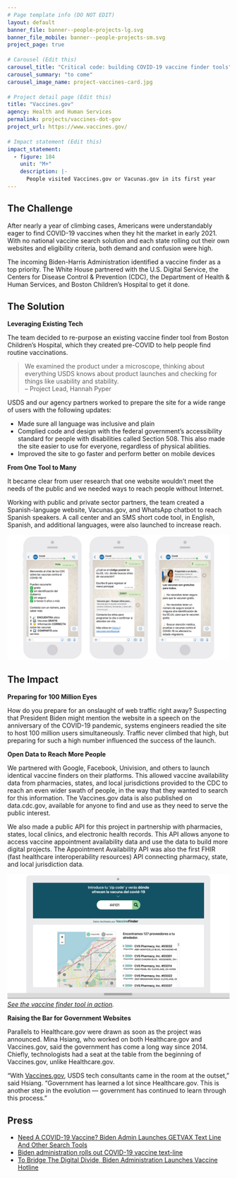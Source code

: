 ```yaml
---
# Page template info (DO NOT EDIT)
layout: default
banner_file: banner--people-projects-lg.svg
banner_file_mobile: banner--people-projects-sm.svg
project_page: true

# Carousel (Edit this)
carousel_title: "Critical code: building COVID-19 vaccine finder tools"
carousel_summary: "to come"
carousel_image_name: project-vaccines-card.jpg

# Project detail page (Edit this)
title: "Vaccines.gov"
agency: Health and Human Services
permalink: projects/vaccines-dot-gov
project_url: https://www.vaccines.gov/

# Impact statement (Edit this)
impact_statement:
  - figure: 184
    unit: "M+"
    description: |-
      People visited Vaccines.gov or Vacunas.gov in its first year
---
```


## The Challenge

After nearly a year of climbing cases, Americans were understandably eager to find COVID-19 vaccines when they hit the market in early 2021. With no national vaccine search solution and each state rolling out their own websites and eligibility criteria, both demand and confusion were high.

The incoming Biden-Harris Administration identified a vaccine finder as a top priority. The White House partnered with the U.S. Digital Service, the Centers for Disease Control & Prevention (CDC), the Department of Health & Human Services, and Boston Children’s Hospital to get it done.

## The Solution
**Leveraging Existing Tech**

The team decided to re-purpose an existing vaccine finder tool from Boston Children’s Hospital, which they created pre-COVID to help people find routine vaccinations. 

<blockquote class="pullquote" markdown="1">
We examined the product under a microscope, thinking about everything USDS knows about product launches and checking for things like usability and stability.
 <footer>– Project Lead, Hannah Pyper</footer>
</blockquote>

USDS and our agency partners worked to prepare the site for a wide range of users with the following updates:
- Made sure all language was inclusive and plain
- Complied code and design with the federal government’s accessibility standard for people with disabilities called Section 508. This also made the site easier to use for everyone, regardless of physical abilities.
- Improved the site to go faster and perform better on mobile devices

**From One Tool to Many**

It became clear from user research that one website wouldn’t meet the needs of the public and we needed ways to reach people without Internet.

Working with public and private sector partners, the team created a Spanish-language website, Vacunas.gov, and WhatsApp chatbot to reach Spanish speakers. A call center and an SMS short code tool, in English, Spanish, and additional languages, were also launched to increase reach.  


![](../images/project-vaccines-chatbot-screenshot.jpg)

## The Impact
**Preparing for 100 Million Eyes**

How do you prepare for an onslaught of web traffic right away? Suspecting that President Biden might mention the website in a speech on the anniversary of the COVID-19 pandemic, systems engineers readied the site to host 100 million users simultaneously. Traffic never climbed that high, but preparing for such a high number influenced the success of the launch. 

**Open Data to Reach More People**

We partnered with Google, Facebook, Univision, and others to launch identical vaccine finders on their platforms. This allowed vaccine availability data from pharmacies, states, and local jurisdictions provided to the CDC to reach an even wider swath of people, in the way that they wanted to search for this information. The Vaccines.gov data is also published on data.cdc.gov, available for anyone to find and use as they need to serve the public interest.

We also made a public API for this project in partnership with pharmacies, states, local clinics, and electronic health records. This API allows anyone to access vaccine appointment availability data and use the data to build more digital projects. The Appointment Availability API was also the first FHIR (fast healthcare interoperability resources) API connecting pharmacy, state, and local jurisdiction data.


![](../images/project-vaccines-univision-vaccine-finder-tool.jpg)
*[See the vaccine finder tool in action](https://www.univision.com/noticias/salud/donde-hay-vacunas-contra-el-covid-19-disponibles-en-mi-zona).*

**Raising the Bar for Government Websites**

Parallels to Healthcare.gov were drawn as soon as the project was announced. Mina Hsiang, who worked on both Healthcare.gov and Vaccines.gov, said the government has come a long way since 2014. Chiefly, technologists had a seat at the table from the beginning of Vaccines.gov, unlike Healthcare.gov.

“With [Vaccines.gov](https://www.vaccines.gov/), USDS tech consultants came in the room at the outset,” said Hsiang. “Government has learned a lot since Healthcare.gov. This is another step in the evolution &mdash; government has continued to learn through this process.”

## Press

- [Need A COVID-19 Vaccine? Biden Admin Launches GETVAX Text Line And Other Search Tools](https://www.npr.org/2021/04/30/992591012/need-a-covid-19-vaccine-biden-admin-launches-getvax-textline-and-other-search-to)
- [Biden administration rolls out COVID-19 vaccine text-line](https://www.healthcareitnews.com/news/biden-administration-rolls-out-covid-19-vaccine-textline)
- [To Bridge The Digital Divide, Biden Administration Launches Vaccine Hotline](https://www.npr.org/2021/05/09/994885742/to-bridge-the-digital-divide-biden-administration-launches-vaccine-hotline)
